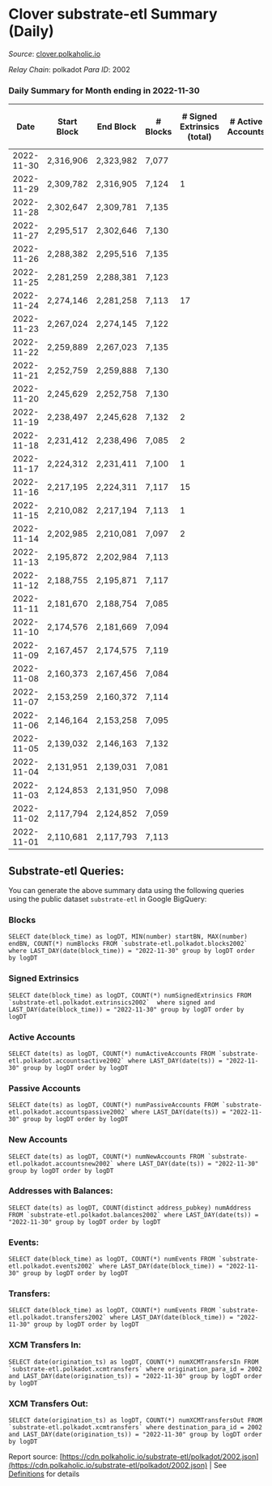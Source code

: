 # Clover substrate-etl Summary (Daily)

_Source_: [clover.polkaholic.io](https://clover.polkaholic.io)

*Relay Chain*: polkadot
*Para ID*: 2002



### Daily Summary for Month ending in 2022-11-30


| Date | Start Block | End Block | # Blocks | # Signed Extrinsics (total) | # Active Accounts | # Passive | # New | # Addresses with Balances | # Events | # Transfers | # XCM Transfers In | # XCM Transfers Out | Issues | 
| ---- | ----------- | --------- | -------- | --------------------------- | ----------------- | --------- | ----- | ------------------------- | -------- | ----------- | ------------------ | ------------------- | ------ |
| 2022-11-30 | 2,316,906 | 2,323,982 | 7,077 |  |  |  |  | 3,868 | 16,175 | 61 ($338.37) |   |   |  |
| 2022-11-29 | 2,309,782 | 2,316,905 | 7,124 | 1 |  |  |  |  | 15,936 | 27 ($1,369.86) |   |   |  |
| 2022-11-28 | 2,302,647 | 2,309,781 | 7,135 |  |  |  |  |  | 16,346 | 38 ($9,510.66) |   |   |  |
| 2022-11-27 | 2,295,517 | 2,302,646 | 7,130 |  |  |  |  |  | 16,045 | 31 ($3,171.01) |   |   |  |
| 2022-11-26 | 2,288,382 | 2,295,516 | 7,135 |  |  |  |  |  | 16,733 | 55 ($28,469.18) |   |   |  |
| 2022-11-25 | 2,281,259 | 2,288,381 | 7,123 |  |  |  |  |  | 15,795 | 25 ($4,678.58) |   |   |  |
| 2022-11-24 | 2,274,146 | 2,281,258 | 7,113 | 17 |  |  |  |  | 16,142 | 30 ($3,712.72) |   |   |  |
| 2022-11-23 | 2,267,024 | 2,274,145 | 7,122 |  |  |  |  |  | 16,214 | 21 ($40,303.74) |   |   |  |
| 2022-11-22 | 2,259,889 | 2,267,023 | 7,135 |  |  |  |  |  | 17,213 | 30 ($1,534.91) |   |   |  |
| 2022-11-21 | 2,252,759 | 2,259,888 | 7,130 |  |  |  |  |  | 16,475 | 35 ($4,003.41) |   |   |  |
| 2022-11-20 | 2,245,629 | 2,252,758 | 7,130 |  |  |  |  |  | 15,927 | 21 ($3,661.75) |   |   |  |
| 2022-11-19 | 2,238,497 | 2,245,628 | 7,132 | 2 |  |  |  |  | 15,955 | 33 ($4,328.47) |   |   |  |
| 2022-11-18 | 2,231,412 | 2,238,496 | 7,085 | 2 |  |  |  |  | 15,870 | 46 ($5,744.93) |   |   |  |
| 2022-11-17 | 2,224,312 | 2,231,411 | 7,100 | 1 |  |  |  |  | 15,959 | 27 ($48,740.34) |   |   |  |
| 2022-11-16 | 2,217,195 | 2,224,311 | 7,117 | 15 |  |  |  |  | 16,397 | 50 ($2,328.06) |   |   |  |
| 2022-11-15 | 2,210,082 | 2,217,194 | 7,113 | 1 |  |  |  |  | 16,382 | 34 ($5,767.14) |   |   |  |
| 2022-11-14 | 2,202,985 | 2,210,081 | 7,097 | 2 |  |  |  |  | 16,891 | 36 ($92,028.08) |   |   |  |
| 2022-11-13 | 2,195,872 | 2,202,984 | 7,113 |  |  |  |  |  | 16,873 | 58 ($59,936.09) |   |   |  |
| 2022-11-12 | 2,188,755 | 2,195,871 | 7,117 |  |  |  |  |  | 16,441 | 31 ($1,100.77) |   |   |  |
| 2022-11-11 | 2,181,670 | 2,188,754 | 7,085 |  |  |  |  |  | 17,063 | 47 ($1,567.03) |   |   |  |
| 2022-11-10 | 2,174,576 | 2,181,669 | 7,094 |  |  |  |  |  | 17,407 | 42 ($14,330.89) |   |   |  |
| 2022-11-09 | 2,167,457 | 2,174,575 | 7,119 |  |  |  |  |  | 19,290 | 72 ($56,394.12) |   |   |  |
| 2022-11-08 | 2,160,373 | 2,167,456 | 7,084 |  |  |  |  |  | 18,424 | 46 ($6,984.93) |   |   |  |
| 2022-11-07 | 2,153,259 | 2,160,372 | 7,114 |  |  |  |  |  | 16,991 | 72 ($7,144.27) |   |   |  |
| 2022-11-06 | 2,146,164 | 2,153,258 | 7,095 |  |  |  |  |  | 16,517 | 57 ($23,603.12) |   |   |  |
| 2022-11-05 | 2,139,032 | 2,146,163 | 7,132 |  |  |  |  |  | 16,806 | 52 ($24,851.61) |   |   |  |
| 2022-11-04 | 2,131,951 | 2,139,031 | 7,081 |  |  |  |  |  | 16,761 | 42 ($7,647.80) |   |   |  |
| 2022-11-03 | 2,124,853 | 2,131,950 | 7,098 |  |  |  |  | 3,810 | 16,401 | 41 ($1,103.30) |   |   |  |
| 2022-11-02 | 2,117,794 | 2,124,852 | 7,059 |  |  |  |  |  | 16,210 | 21 ($4,598.34) |   |   |  |
| 2022-11-01 | 2,110,681 | 2,117,793 | 7,113 |  |  |  |  |  | 16,144 | 42 ($4,182.04) |   |   |  |

## Substrate-etl Queries:
You can generate the above summary data using the following queries using the public dataset `substrate-etl` in Google BigQuery:


### Blocks
```
SELECT date(block_time) as logDT, MIN(number) startBN, MAX(number) endBN, COUNT(*) numBlocks FROM `substrate-etl.polkadot.blocks2002`  where LAST_DAY(date(block_time)) = "2022-11-30" group by logDT order by logDT
```


### Signed Extrinsics
```
SELECT date(block_time) as logDT, COUNT(*) numSignedExtrinsics FROM `substrate-etl.polkadot.extrinsics2002`  where signed and LAST_DAY(date(block_time)) = "2022-11-30" group by logDT order by logDT
```


### Active Accounts
```
SELECT date(ts) as logDT, COUNT(*) numActiveAccounts FROM `substrate-etl.polkadot.accountsactive2002` where LAST_DAY(date(ts)) = "2022-11-30" group by logDT order by logDT
```


### Passive Accounts
```
SELECT date(ts) as logDT, COUNT(*) numPassiveAccounts FROM `substrate-etl.polkadot.accountspassive2002` where LAST_DAY(date(ts)) = "2022-11-30" group by logDT order by logDT
```


### New Accounts
```
SELECT date(ts) as logDT, COUNT(*) numNewAccounts FROM `substrate-etl.polkadot.accountsnew2002` where LAST_DAY(date(ts)) = "2022-11-30" group by logDT order by logDT
```


### Addresses with Balances:
```
SELECT date(ts) as logDT, COUNT(distinct address_pubkey) numAddress FROM `substrate-etl.polkadot.balances2002` where LAST_DAY(date(ts)) = "2022-11-30" group by logDT order by logDT
```


### Events:
```
SELECT date(block_time) as logDT, COUNT(*) numEvents FROM `substrate-etl.polkadot.events2002` where LAST_DAY(date(block_time)) = "2022-11-30" group by logDT order by logDT
```


### Transfers:
```
SELECT date(block_time) as logDT, COUNT(*) numEvents FROM `substrate-etl.polkadot.transfers2002` where LAST_DAY(date(block_time)) = "2022-11-30" group by logDT order by logDT
```


### XCM Transfers In:
```
SELECT date(origination_ts) as logDT, COUNT(*) numXCMTransfersIn FROM `substrate-etl.polkadot.xcmtransfers` where origination_para_id = 2002 and LAST_DAY(date(origination_ts)) = "2022-11-30" group by logDT order by logDT
```


### XCM Transfers Out:
```
SELECT date(origination_ts) as logDT, COUNT(*) numXCMTransfersOut FROM `substrate-etl.polkadot.xcmtransfers` where destination_para_id = 2002 and LAST_DAY(date(origination_ts)) = "2022-11-30" group by logDT order by logDT
```



Report source: [https://cdn.polkaholic.io/substrate-etl/polkadot/2002.json](https://cdn.polkaholic.io/substrate-etl/polkadot/2002.json) | See [Definitions](/DEFINITIONS.md) for details
